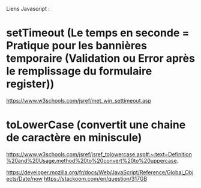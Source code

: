 Liens Javascript :

# setTimeout (Le temps en seconde = Pratique pour les bannières temporaire (Validation ou Error après le remplissage du formulaire register))

https://www.w3schools.com/jsref/met_win_settimeout.asp


# toLowerCase (convertit une chaine de caractère en miniscule)

https://www.w3schools.com/jsref/jsref_tolowercase.asp#:~:text=Definition%20and%20Usage,method%20to%20convert%20to%20uppercase.

















https://developer.mozilla.org/fr/docs/Web/JavaScript/Reference/Global_Objects/Date/now
https://stackoom.com/en/question/317GB